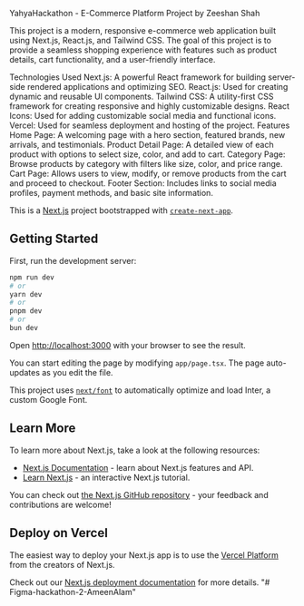 
YahyaHackathon - E-Commerce Platform
Project by Zeeshan Shah

This project is a modern, responsive e-commerce web application built using Next.js, React.js, and Tailwind CSS. The goal of this project is to provide a seamless shopping experience with features such as product details, cart functionality, and a user-friendly interface.

Technologies Used
Next.js: A powerful React framework for building server-side rendered applications and optimizing SEO.
React.js: Used for creating dynamic and reusable UI components.
Tailwind CSS: A utility-first CSS framework for creating responsive and highly customizable designs.
React Icons: Used for adding customizable social media and functional icons.
Vercel: Used for seamless deployment and hosting of the project.
Features
Home Page: A welcoming page with a hero section, featured brands, new arrivals, and testimonials.
Product Detail Page: A detailed view of each product with options to select size, color, and add to cart.
Category Page: Browse products by category with filters like size, color, and price range.
Cart Page: Allows users to view, modify, or remove products from the cart and proceed to checkout.
Footer Section: Includes links to social media profiles, payment methods, and basic site information.






This is a [Next.js](https://nextjs.org/) project bootstrapped with [`create-next-app`](https://github.com/vercel/next.js/tree/canary/packages/create-next-app).

## Getting Started

First, run the development server:

```bash
npm run dev
# or
yarn dev
# or
pnpm dev
# or
bun dev
```

Open [http://localhost:3000](http://localhost:3000) with your browser to see the result.

You can start editing the page by modifying `app/page.tsx`. The page auto-updates as you edit the file.

This project uses [`next/font`](https://nextjs.org/docs/basic-features/font-optimization) to automatically optimize and load Inter, a custom Google Font.

## Learn More

To learn more about Next.js, take a look at the following resources:

- [Next.js Documentation](https://nextjs.org/docs) - learn about Next.js features and API.
- [Learn Next.js](https://nextjs.org/learn) - an interactive Next.js tutorial.

You can check out [the Next.js GitHub repository](https://github.com/vercel/next.js/) - your feedback and contributions are welcome!

## Deploy on Vercel

The easiest way to deploy your Next.js app is to use the [Vercel Platform](https://vercel.com/new?utm_medium=default-template&filter=next.js&utm_source=create-next-app&utm_campaign=create-next-app-readme) from the creators of Next.js.

Check out our [Next.js deployment documentation](https://nextjs.org/docs/deployment) for more details.
"# Figma-hackathon-2-AmeenAlam" 
